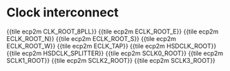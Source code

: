 # Clock interconnect

{{tile ecp2m CLK_ROOT_8PLL}}
{{tile ecp2m ECLK_ROOT_E}}
{{tile ecp2m ECLK_ROOT_N}}
{{tile ecp2m ECLK_ROOT_S}}
{{tile ecp2m ECLK_ROOT_W}}
{{tile ecp2m ECLK_TAP}}
{{tile ecp2m HSDCLK_ROOT}}
{{tile ecp2m HSDCLK_SPLITTER}}
{{tile ecp2m SCLK0_ROOT}}
{{tile ecp2m SCLK1_ROOT}}
{{tile ecp2m SCLK2_ROOT}}
{{tile ecp2m SCLK3_ROOT}}
